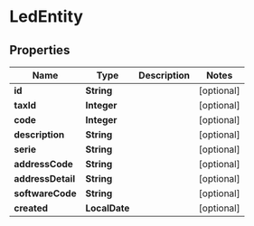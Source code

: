 

# LedEntity


## Properties

| Name | Type | Description | Notes |
|------------ | ------------- | ------------- | -------------|
|**id** | **String** |  |  [optional] |
|**taxId** | **Integer** |  |  [optional] |
|**code** | **Integer** |  |  [optional] |
|**description** | **String** |  |  [optional] |
|**serie** | **String** |  |  [optional] |
|**addressCode** | **String** |  |  [optional] |
|**addressDetail** | **String** |  |  [optional] |
|**softwareCode** | **String** |  |  [optional] |
|**created** | **LocalDate** |  |  [optional] |



